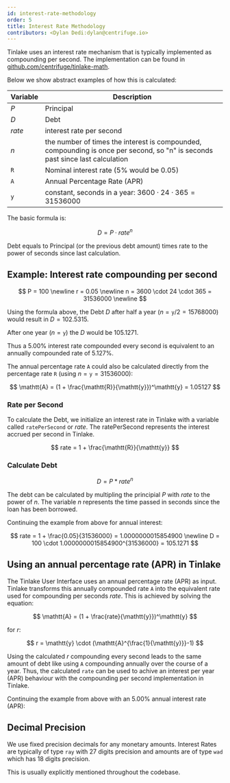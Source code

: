 ```yaml
---
id: interest-rate-methodology
order: 5
title: Interest Rate Methodology
contributors: <Dylan Dedi:dylan@centrifuge.io>
---
```


Tinlake uses an interest rate mechanism that is typically implemented as compounding per second. The implementation can be found in [github.com/centrifuge/tinlake-math](https://github.com/centrifuge/tinlake-math).

Below we show abstract examples of how this is calculated:

| Variable     | Description                                                                                                                   |
| ------------ | ----------------------------------------------------------------------------------------------------------------------------- |
| $P$          | Principal                                                                                                                     |
| $D$          | Debt                                                                                                                          |
| $rate$       | interest rate per second                                                                                                      |
| $n$          | the number of times the interest is compounded, compounding is once per second, so "n" is seconds past since last calculation |
| $\mathtt{R}$ | Nominal interest rate (5% would be 0.05)                                                                                      |
| $\mathtt{A}$ | Annual Percentage Rate (APR)                                                                                                  |
| $\mathtt{y}$ | constant, seconds in a year: $3600 \cdot 24 \cdot 365 = 31536000$                                                             |

The basic formula is:

$$
D = P \cdot rate^{n}
$$

Debt equals to Principal (or the previous debt amount) times rate to the power of seconds since last calculation.

## Example: Interest rate compounding per second

$$
P = 100 \newline
r = 0.05 \newline
n = 3600 \cdot 24 \cdot 365 = 31536000 \newline
$$

Using the formula above, the Debt $D$ after half a year
$(n = \mathtt{y} / 2 = 15768000)$ would result in $D = 102.5315$.

After one year ($n = \mathtt{y}$) the $D$ would be $105.1271$.

Thus a 5.00% interest rate compounded every second is equivalent to an annually compounded rate of 5.127%.

The annual percentage rate $\mathtt{A}$ could also be calculated directly from the percentage rate $\mathtt{R}$ (using $n = \mathtt{y} = 31536000$):

$$
\mathtt{A} = (1 + \frac{\mathtt{R}}{\mathtt{y}})^\mathtt{y} = 1.05127
$$

### Rate per Second

To calculate the Debt, we initialize an interest rate in Tinlake with a variable called `ratePerSecond` or $rate$. The ratePerSecond represents the interest accrued per second in Tinlake.

$$
rate = 1 + \frac{\mathtt{R}}{\mathtt{y}}
$$

### Calculate Debt

$$
D = P * rate^n
$$

The debt can be calculated by multipling the principial $P$ with $rate$ to the power of $n$. The variable $n$ represents the time passed in seconds since the loan has been borrowed.

Continuing the example from above for annual interest:

$$
rate  = 1 + \frac{0.05}{31536000} = 1.0000000015854900 \newline
D = 100 \cdot 1.0000000015854900^{31536000} = 105.1271
$$

## Using an annual percentage rate (APR) in Tinlake

The Tinlake User Interface uses an annual percentage rate (APR) as input. Tinlake transforms this annually compounded rate $\mathtt{A}$ into the equivalent rate used for compounding per seconds $rate$. This is achieved by solving the equation:

$$
\mathtt{A} = (1 + \frac{rate}{\mathtt{y}})^\mathtt{y}
$$

for $r$:

$$
r = \mathtt{y} \cdot (\mathtt{A}^{\frac{1}{\mathtt{y}}}-1)
$$

Using the calculated $r$ compounding every second leads to the same amount of debt like using $\mathtt{A}$ compounding annually over the course of a year. Thus, the calculated `rate` can be used to achive an interest per year (APR) behaviour with the compounding per second implementation in Tinlake.

Continuing the example from above with an 5.00% annual interest rate (APR):

## Decimal Precision

We use fixed precision decimals for any monetary amounts. Interest Rates are typically of type `ray` with 27 digits precision and amounts are of type `wad` which has 18 digits precision.

This is usually explicitly mentioned throughout the codebase.

